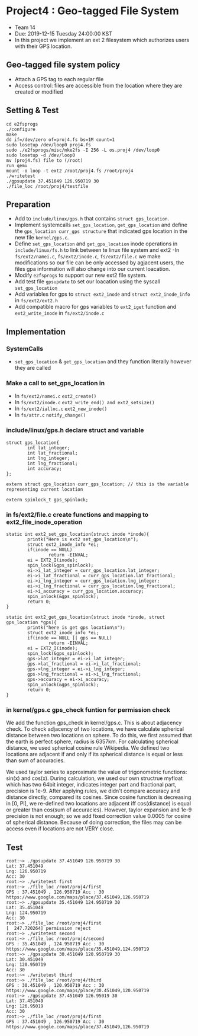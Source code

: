 # Project4 : Geo-tagged File System
- Team 14
- Due: 2019-12-15 Tuesday 24:00:00 KST
- In this project we implement an ext 2 filesystem which authorizes users with their GPS location.

## Geo-tagged file system policy
- Attach a GPS tag to each regular file
- Access control: files are accessible from the location where they are created or modified

## Setting & Test
```
cd e2fsprogs
./configure
make
dd if=/dev/zero of=proj4.fs bs=1M count=1
sudo losetup /dev/loop0 proj4.fs
sudo ./e2fsprogs/misc/mke2fs -I 256 -L os.proj4 /dev/loop0
sudo losetup -d /dev/loop0
mv (proj4.fs) file to (/root)
run qemu
mount -o loop -t ext2 /root/proj4.fs /root/proj4
./writetest
./gpsupdate 37.451049 126.950719 30
./file_loc /root/proj4/testfile
```

## Preparation
- Add to ```include/linux/gps.h``` that contains ```struct gps_location```.
- Implement systemcalls ```set_gps_location```, ```get_gps_location``` and define the ```gps_location curr_gps structure``` that indicated gps location in the new file ```kernel/gps.c```. 
- Define ```set_gps_location``` and ```get_gps_location``` inode operations in ```include/linux/fs.h``` to link between te linux file system and ext2
-In ```fs/ext2/namei.c```, ```fs/ext2/inode.c```, ```fs/ext2/file.c``` we make modifications so our file can be only accessed by agjacent users, the files gpa information will also change into our current loacation.
- Modify ```e2fsprogs``` to support our new ext2 file system.
- Add test file ```gpsupdate``` to set our loacation using the syscall ```set_gps_location```
- Add variables for gps to ```struct ext2_inode``` and ```struct ext2_inode_info``` in ```fs/ext2/ext2.h```
- Add compatible macro for gps variables to ```ext2_iget``` function and ```ext2_write_inode``` in ```fs/ext2/inode.c```

## Implementation

### SystemCalls
- ```set_gps_location``` & ```get_gps_location``` and they function literally however they are called

### Make a call to set_gps_location in
 - In ```fs/ext2/namei.c``` ```ext2_create()``` 
 - In ```fs/ext2/inode.c``` ```ext2_write_end() and ext2_setsize()  ```
 - In ```fs/ext2/ialloc.c``` ```ext2_new_inode()  ```
 - In ```fs/attr.c``` ```notify_change() ```

### include/linux/gps.h declare struct and variable
```
struct gps_location{
        int lat_integer;
        int lat_fractional;
        int lng_integer;
        int lng_fractional;
        int accuracy;
};

extern struct gps_location curr_gps_location; // this is the variable representing current location

extern spinlock_t gps_spinlock;
```

### in fs/ext2/file.c create functions and mapping to ext2_file_inode_operation 
```
static int ext2_set_gps_location(struct inode *inode){
        printk("Here is ext2 set_gps_location\n");
        struct ext2_inode_info *ei;
        if(inode == NULL)
                return -EINVAL;
        ei = EXT2_I(inode);
        spin_lock(&gps_spinlock);
        ei->i_lat_integer = curr_gps_location.lat_integer;
        ei->i_lat_fractional = curr_gps_location.lat_fractional;
        ei->i_lng_integer = curr_gps_location.lng_integer;
        ei->i_lng_fractional = curr_gps_location.lng_fractional;
        ei->i_accuracy = curr_gps_location.accuracy;
        spin_unlock(&gps_spinlock);
        return 0;
}

static int ext2_get_gps_location(struct inode *inode, struct gps_location *gps){
        printk("here is get gps location\n");
        struct ext2_inode_info *ei;
        if(inode == NULL || gps == NULL)
                return -EINVAL;
        ei = EXT2_I(inode);
        spin_lock(&gps_spinlock);
        gps->lat_integer = ei->i_lat_integer;
        gps->lat_fractional = ei->i_lat_fractional;
        gps->lng_integer = ei->i_lng_integer;
        gps->lng_fractional = ei->i_lng_fractional;
        gps->accuracy = ei->i_accuracy;
        spin_unlock(&gps_spinlock);
        return 0;
}
```

### in kernel/gps.c gps_check funtion for permission check

 We add the function gps_check in kernel/gps.c. This is about adjacency check. To check adjacency of two locations, we have calculate spherical distance between two locations on sphere. To do this, we first assumed that the earth is perfect sphere, radius is 6357km. For calculating spherical distance, we used spherical cosine rule Wikipedia. We defined two locations are adjacent if and only if its spherical distance is equal or less than sum of accuracies.

 We used taylor series to approximate the value of trigonometric functions: sin(x) and cos(x). During calculation, we used our own structrue myfloat which has two 64bit integer, indicates integer part and fractional part, precision is 1e-9. After applying rules, we didn't compare accuracy and distance directly, compared its cosines. Since cosine function is decreasing in [0, PI], we re-defined two locations are adjacent iff cos(distance) is equal or greater than cos(sum of accuracies). However, taylor expansion and 1e-9 precision is not enough; so we add fixed correction value 0.0005 for cosine of spherical distance. Because of doing correction, the files may can be access even if locations are not VERY close.

## Test
```
root:~> ./gpsupdate 37.451049 126.950719 30
Lat: 37.451049
Lng: 126.950719
Acc: 30
root:~> ./writetest first
root:~> ./file_loc /root/proj4/first
GPS : 37.451049 , 126.950719 Acc : 30
https://www.google.com/maps/place/37.451049,126.950719
root:~> ./gpsupdate 35.451049 124.950719 30
Lat: 35.451049
Lng: 124.950719
Acc: 30
root:~> ./file_loc /root/proj4/first       
[  247.720264] permission reject
root:~> ./writetest second                 
root:~> ./file_loc /root/proj4/second 
GPS : 35.451049 , 124.950719 Acc : 30
https://www.google.com/maps/place/35.451049,124.950719
root:~> ./gpsupdate 30.451049 120.950719 30
Lat: 30.451049
Lng: 120.950719
Acc: 30
root:~> ./writetest third
root:~> ./file_loc /root/proj4/third 
GPS : 30.451049 , 120.950719 Acc : 30
https://www.google.com/maps/place/30.451049,120.950719
root:~> ./gpsupdate 37.451049 126.95019 30 
Lat: 37.451049
Lng: 126.95019
Acc: 30
root:~> ./file_loc /root/proj4/first
GPS : 37.451049 , 126.950719 Acc : 30
https://www.google.com/maps/place/37.451049,126.950719
```


